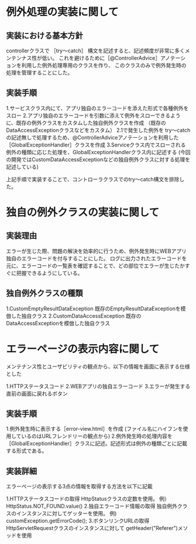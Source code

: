 # 例外処理の実装に関して

## 実装における基本方針
controllerクラスで ［try〜catch］ 構文を記述すると、記述頻度が非常に多くメンテンナス性が低い。
これを避けるために［@ControllerAdvice］アノテーションを利用した例外処理専用のクラスを作り、
このクラスのみで例外発生時の処理を管理することにした。

## 実装手順
1.サービスクラス内にて、アプリ独自のエラーコードを添えた形式で各種例外をスロー
2.アプリ独自のエラーコードを引数に添えて例外をスローできるように、既存の例外クラスをカスタムした独自例外クラスを作成
  （既存のDataAccessExceptionクラスなどをカスタム）
2.1で発生した例外を try〜catchの記述無しで処理するため、@ControllerAdviceアノテーションを利用した［GlobalExceptionHandler］クラスを作成
3.Serviceクラス内でスローされる例外の種類に応じた処理を、GlobalExceptionHandlerクラス内に記述する
  (今回の開発ではCustomDataAccessExceptionなどの独自例外クラスに対する処理を記述している)

上記手順で実装することで、コントローラクラスでのtry〜catch構文を排除した。




# 独自の例外クラスの実装に関して

## 実装理由
エラーが生じた際、問題の解決を効率的に行うため、例外発生時にWEBアプリ独自のエラーコードを付与することにした。
ログに出力されたエラーコードを元に、エラーコードの一覧表を確認することで、どの部位でエラーが生じたかすぐに把握できるようにしている。

## 独自例外クラスの種類
1.CustomEmptyResultDataException
  既存のEmptyResultDataExceptionを模倣した独自クラス
2.CustomDataAccessException
  既存のDataAccessExceptionを模倣した独自クラス




# エラーページの表示内容に関して
メンテナンス性とユーザビリティの観点から、以下の情報を画面に表示する仕様とした

1.HTTPステータスコード
2.WEBアプリの独自エラーコード
3.エラーが発生する直前の画面に戻れるボタン

## 実装手順
1.例外発生時に表示する［error-view.html］を作成
(ファイル名にハイフンを使用しているのはURLフレンドリーの観点から)
2.例外発生時の処理内容を［GlobalExceptionHandler］クラスに記述。記述形式は例外の種類ごとに記載する形式である。

## 実装詳細
エラーページの表示する3点の情報を取得する方法を以下に記載

1.HTTPステータスコードの取得
  HttpStatusクラスの定数を使用。  例）HttpStatus.NOT_FOUND.value()
2.独自エラーコード情報の取得
  独自例外クラスのインスタンスに対してゲッターを使用。  例) customException.getErrorCode();
3.ボタンリンクURLの取得
  HttpServletRequestクラスのインスタンスに対して getHeader("Referer")メソッドを使用


